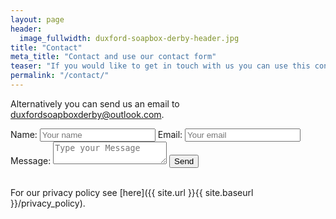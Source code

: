 ```yaml
---
layout: page
header:
  image_fullwidth: duxford-soapbox-derby-header.jpg
title: "Contact"
meta_title: "Contact and use our contact form"
teaser: "If you would like to get in touch with us you can use this contact form."
permalink: "/contact/"
---
```


Alternatively you can send us an email to [duxfordsoapboxderby@outlook.com](mailto:duxfordsoapboxderby@outlook.com).
<br />

<form name="contact" method="POST" action="https://formspree.io/f/mrgoveon">
	Name: <input type ="text" name="Name" placeholder="Your name" required />
	Email: <input type="email" name="_replyto" placeholder="Your email" required />
	Message: <textarea name="message" placeholder="Type your Message" required ></textarea>
	<input type="submit" value="Send" />
	<input type="hidden" name="_next" value="{{ site.url | append: site.baseurl | append: '/thanks' }}" />
	<input type="hidden" name="_subject" value="New contact from website!" />
	<input type="text" name="_gotcha" style="display:none" />
</form>

<br />
For our privacy policy see [here]({{ site.url }}{{ site.baseurl }}/privacy_policy). 